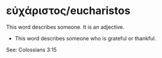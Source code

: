 # εὐχάριστος/eucharistos
This word describes someone. It is an adjective.

* This word describes someone who is grateful or thankful.

See: Colossians 3:15
